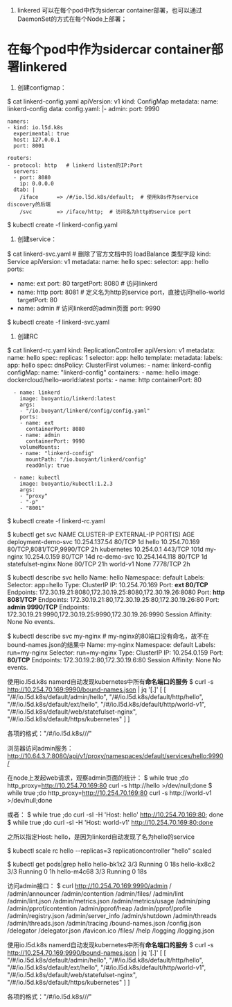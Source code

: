 1. linkered 可以在每个pod中作为sidercar container部署，也可以通过DaemonSet的方式在每个Node上部署；


# 在每个pod中作为sidercar container部署linkered

1. 创建configmap：

$ cat linkerd-config.yaml
apiVersion: v1
kind: ConfigMap
metadata:
  name: linkerd-config
data:
  config.yaml: |-
    admin:
      port: 9990

    namers:
    - kind: io.l5d.k8s
      experimental: true
      host: 127.0.0.1
      port: 8001

    routers:
    - protocol: http   # linkerd listen的IP:Port
      servers:
      - port: 8080
        ip: 0.0.0.0
      dtab: |
        /iface      => /#/io.l5d.k8s/default;  # 使用k8s作为service discovery的后端
        /svc        => /iface/http;  # 访问名为http的service port

$ kubectl create -f linkerd-config.yaml

1. 创建service：

$ cat linkerd-svc.yaml # 删除了官方文档中的 loadBalance 类型字段
kind: Service
apiVersion: v1
metadata:
  name: hello
spec:
  selector:
    app: hello
  ports:
  - name: ext
    port: 80
    targetPort: 8080  # 访问linkerd
  - name: http
    port: 8081        # 定义名为http的service port，直接访问hello-world
    targetPort: 80
  - name: admin       # 访问linkerd的admin页面
    port: 9990

$ kubectl create -f linkerd-svc.yaml

1. 创建RC

$ cat linkerd-rc.yaml
kind: ReplicationController
apiVersion: v1
metadata:
  name: hello
spec:
  replicas: 1
  selector:
    app: hello
  template:
    metadata:
      labels:
        app: hello
    spec:
      dnsPolicy: ClusterFirst
      volumes:
      - name: linkerd-config
        configMap:
          name: "linkerd-config"
      containers:
      - name: hello
        image: dockercloud/hello-world:latest
        ports:
        - name: http
          containerPort: 80

      - name: linkerd
        image: buoyantio/linkerd:latest
        args:
        - "/io.buoyant/linkerd/config/config.yaml"
        ports:
        - name: ext
          containerPort: 8080
        - name: admin
          containerPort: 9990
        volumeMounts:
        - name: "linkerd-config"
          mountPath: "/io.buoyant/linkerd/config"
          readOnly: true

      - name: kubectl
        image: buoyantio/kubectl:1.2.3
        args:
        - "proxy"
        - "-p"
        - "8001"

$ kubectl create -f linkerd-rc.yaml

$ kubectl get svc
NAME                  CLUSTER-IP       EXTERNAL-IP   PORT(S)                    AGE
deployment-demo-svc   10.254.137.54    <none>        80/TCP                     1d
hello                 10.254.70.169    <none>        80/TCP,8081/TCP,9990/TCP   2h
kubernetes            10.254.0.1       <none>        443/TCP                    101d
my-nginx              10.254.0.159     <none>        80/TCP                     14d
rc-demo-svc           10.254.144.118   <none>        80/TCP                     1d
statefulset-nginx     None             <none>        80/TCP                     21h
world-v1              None             <none>        7778/TCP                   2h

$ kubectl describe svc hello
Name:                   hello
Namespace:              default
Labels:                 <none>
Selector:               app=hello
Type:                   ClusterIP
IP:                     10.254.70.169
Port:                   **ext     80/TCP**
Endpoints:              172.30.19.21:8080,172.30.19.25:8080,172.30.19.26:8080
Port:                   **http    8081/TCP**
Endpoints:              172.30.19.21:80,172.30.19.25:80,172.30.19.26:80
Port:                   **admin   9990/TCP**
Endpoints:              172.30.19.21:9990,172.30.19.25:9990,172.30.19.26:9990
Session Affinity:       None
No events.

$ kubectl describe svc my-nginx  # my-nginx的80端口没有命名，故不在bound-names.json的结果中
Name:                   my-nginx
Namespace:              default
Labels:                 run=my-nginx
Selector:               run=my-nginx
Type:                   ClusterIP
IP:                     10.254.0.159
Port:                  **<unset> 80/TCP**
Endpoints:              172.30.19.2:80,172.30.19.6:80
Session Affinity:       None
No events.


使用io.l5d.k8s namerd自动发现kubernetes中所有**命名端口的服务**
$ curl -s http://10.254.70.169:9990/bound-names.json | jq '[.]'
[
  [
    "/#/io.l5d.k8s/default/admin/hello",
    "/#/io.l5d.k8s/default/http/hello",
    "/#/io.l5d.k8s/default/ext/hello",
    "/#/io.l5d.k8s/default/http/world-v1",
    "/#/io.l5d.k8s/default/web/statefulset-nginx",
    "/#/io.l5d.k8s/default/https/kubernetes"
  ]
]

各项的格式："/#/io.l5d.k8s/<namespace>/<portName>/<svcName>"

浏览器访问admin服务：
    http://10.64.3.7:8080/api/v1/proxy/namespaces/default/services/hello:9990/

在node上发起web请求，观察admin页面的统计：
    $ while true ;do http_proxy=http://10.254.70.169:80 curl -s http://hello >/dev/null;done
    $ while true ;do http_proxy=http://10.254.70.169:80 curl -s http://world-v1 >/dev/null;done

或者：
    $ while true ;do curl -sI  -H 'Host: hello' http://10.254.70.169:80; done
    $ while true ;do curl -sI  -H 'Host: world-v1' http://10.254.70.169:80;done

之所以指定Host: hello，是因为linkerd自动发现了名为hello的service

$  kubectl scale rc hello --replicas=3
replicationcontroller "hello" scaled

$ kubectl get pods|grep hello
hello-bk1x2                        3/3       Running   0          18s
hello-kx8c2                        3/3       Running   0          1h
hello-m4c68                        3/3       Running   0          18s


访问admin接口：
$ curl http://10.254.70.169:9990/admin
/
/admin/announcer
/admin/contention
/admin/files/
/admin/lint
/admin/lint.json
/admin/metrics.json
/admin/metrics/usage
/admin/ping
/admin/pprof/contention
/admin/pprof/heap
/admin/pprof/profile
/admin/registry.json
/admin/server_info
/admin/shutdown
/admin/threads
/admin/threads.json
/admin/tracing
/bound-names.json
/config.json
/delegator
/delegator.json
/favicon.ico
/files/
/help
/logging
/logging.json




使用io.l5d.k8s namerd自动发现kubernetes中所有**命名端口的服务**
$ curl -s http://10.254.70.169:9990/bound-names.json | jq '[.]'
[
  [
    "/#/io.l5d.k8s/default/admin/hello",
    "/#/io.l5d.k8s/default/http/hello",
    "/#/io.l5d.k8s/default/ext/hello",
    "/#/io.l5d.k8s/default/http/world-v1",
    "/#/io.l5d.k8s/default/web/statefulset-nginx",
    "/#/io.l5d.k8s/default/https/kubernetes"
  ]
]

各项的格式："/#/io.l5d.k8s/<namespace>/<portName>/<svcName>"


 